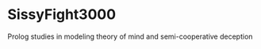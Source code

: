 SissyFight3000
==============

Prolog studies in modeling theory of mind and semi-cooperative deception